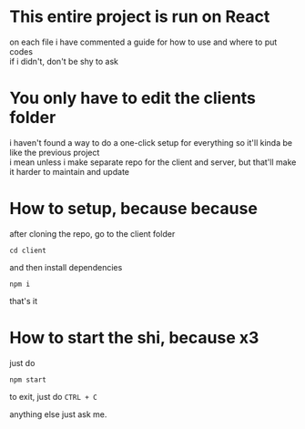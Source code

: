 # This entire project is run on React
on each file i have commented a guide for how to use and where to put codes  
if i didn't, don't be shy to ask

# You only have to edit the clients folder
i haven't found a way to do a one-click setup for everything so it'll kinda be like the previous project  
i mean unless i make separate repo for the client and server, but that'll make it harder to maintain and update

# How to setup, because because
after cloning the repo, go to the client folder
```
cd client
```
and then install dependencies
```
npm i
```
that's it

# How to start the shi, because x3
just do
```
npm start
```
to exit, just do `CTRL + C`

anything else just ask me.